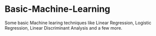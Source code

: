 # Basic-Machine-Learning
Some basic Machine learing techniques like Linear Regression, Logistic Regression, Linear Discriminant Analysis and a few more.

